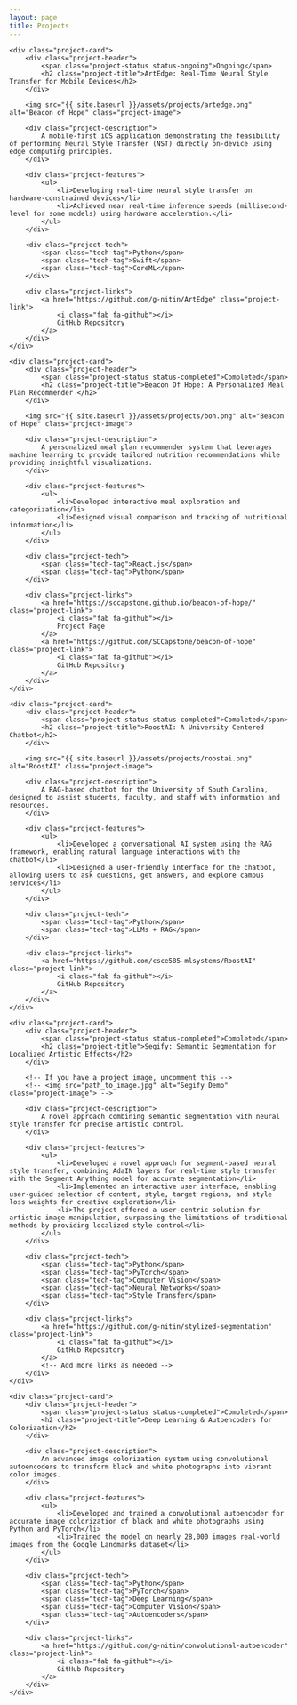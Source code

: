 ```yaml
---
layout: page
title: Projects
---
```


<div class="projects-section">

    <div class="project-card">
        <div class="project-header">
            <span class="project-status status-ongoing">Ongoing</span>
            <h2 class="project-title">ArtEdge: Real-Time Neural Style Transfer for Mobile Devices</h2>
        </div>

        <img src="{{ site.baseurl }}/assets/projects/artedge.png" alt="Beacon of Hope" class="project-image">

        <div class="project-description">
            A mobile-first iOS application demonstrating the feasibility of performing Neural Style Transfer (NST) directly on-device using edge computing principles.
        </div>

        <div class="project-features">
            <ul>
                <li>Developing real-time neural style transfer on hardware-constrained devices</li>
                <li>Achieved near real-time inference speeds (millisecond-level for some models) using hardware acceleration.</li>
            </ul>
        </div>

        <div class="project-tech">
            <span class="tech-tag">Python</span>
            <span class="tech-tag">Swift</span>
            <span class="tech-tag">CoreML</span>
        </div>

        <div class="project-links">
            <a href="https://github.com/g-nitin/ArtEdge" class="project-link">
                <i class="fab fa-github"></i>
                GitHub Repository
            </a>
        </div>
    </div>

    <div class="project-card">
        <div class="project-header">
            <span class="project-status status-completed">Completed</span>
            <h2 class="project-title">Beacon Of Hope: A Personalized Meal Plan Recommender </h2>
        </div>

        <img src="{{ site.baseurl }}/assets/projects/boh.png" alt="Beacon of Hope" class="project-image">

        <div class="project-description">
            A personalized meal plan recommender system that leverages machine learning to provide tailored nutrition recommendations while providing insightful visualizations.
        </div>

        <div class="project-features">
            <ul>
                <li>Developed interactive meal exploration and categorization</li>
                <li>Designed visual comparison and tracking of nutritional information</li>
            </ul>
        </div>

        <div class="project-tech">
            <span class="tech-tag">React.js</span>
            <span class="tech-tag">Python</span>
        </div>

        <div class="project-links">
            <a href="https://sccapstone.github.io/beacon-of-hope/" class="project-link">
                <i class="fab fa-github"></i>
                Project Page
            </a>
            <a href="https://github.com/SCCapstone/beacon-of-hope" class="project-link">
                <i class="fab fa-github"></i>
                GitHub Repository
            </a>
        </div>
    </div>

    <div class="project-card">
        <div class="project-header">
            <span class="project-status status-completed">Completed</span>
            <h2 class="project-title">RoostAI: A University Centered Chatbot</h2>
        </div>

        <img src="{{ site.baseurl }}/assets/projects/roostai.png" alt="RoostAI" class="project-image">

        <div class="project-description">
            A RAG-based chatbot for the University of South Carolina, designed to assist students, faculty, and staff with information and resources.
        </div>

        <div class="project-features">
            <ul>
                <li>Developed a conversational AI system using the RAG framework, enabling natural language interactions with the chatbot</li>
                <li>Designed a user-friendly interface for the chatbot, allowing users to ask questions, get answers, and explore campus services</li>
            </ul>
        </div>

        <div class="project-tech">
            <span class="tech-tag">Python</span>
            <span class="tech-tag">LLMs + RAG</span>
        </div>

        <div class="project-links">
            <a href="https://github.com/csce585-mlsystems/RoostAI" class="project-link">
                <i class="fab fa-github"></i>
                GitHub Repository
            </a>
        </div>
    </div>

    <div class="project-card">
        <div class="project-header">
            <span class="project-status status-completed">Completed</span>
            <h2 class="project-title">Segify: Semantic Segmentation for Localized Artistic Effects</h2>
        </div>

        <!-- If you have a project image, uncomment this -->
        <!-- <img src="path_to_image.jpg" alt="Segify Demo" class="project-image"> -->

        <div class="project-description">
            A novel approach combining semantic segmentation with neural style transfer for precise artistic control.
        </div>

        <div class="project-features">
            <ul>
                <li>Developed a novel approach for segment-based neural style transfer, combining AdaIN layers for real-time style transfer with the Segment Anything model for accurate segmentation</li>
                <li>Implemented an interactive user interface, enabling user-guided selection of content, style, target regions, and style loss weights for creative exploration</li>
                <li>The project offered a user-centric solution for artistic image manipulation, surpassing the limitations of traditional methods by providing localized style control</li>
            </ul>
        </div>

        <div class="project-tech">
            <span class="tech-tag">Python</span>
            <span class="tech-tag">PyTorch</span>
            <span class="tech-tag">Computer Vision</span>
            <span class="tech-tag">Neural Networks</span>
            <span class="tech-tag">Style Transfer</span>
        </div>

        <div class="project-links">
            <a href="https://github.com/g-nitin/stylized-segmentation" class="project-link">
                <i class="fab fa-github"></i>
                GitHub Repository
            </a>
            <!-- Add more links as needed -->
        </div>
    </div>

    <div class="project-card">
        <div class="project-header">
            <span class="project-status status-completed">Completed</span>
            <h2 class="project-title">Deep Learning & Autoencoders for Colorization</h2>
        </div>

        <div class="project-description">
            An advanced image colorization system using convolutional autoencoders to transform black and white photographs into vibrant color images.
        </div>

        <div class="project-features">
            <ul>
                <li>Developed and trained a convolutional autoencoder for accurate image colorization of black and white photographs using Python and PyTorch</li>
                <li>Trained the model on nearly 28,000 images real-world images from the Google Landmarks dataset</li>
            </ul>
        </div>

        <div class="project-tech">
            <span class="tech-tag">Python</span>
            <span class="tech-tag">PyTorch</span>
            <span class="tech-tag">Deep Learning</span>
            <span class="tech-tag">Computer Vision</span>
            <span class="tech-tag">Autoencoders</span>
        </div>

        <div class="project-links">
            <a href="https://github.com/g-nitin/convolutional-autoencoder" class="project-link">
                <i class="fab fa-github"></i>
                GitHub Repository
            </a>
        </div>
    </div>

</div>
